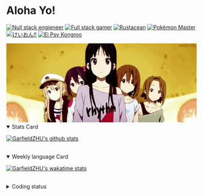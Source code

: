 # Aloha Yo!

[![Null stack engieneer](https://img.shields.io/badge/-Null_stack_engineer-a890f0)](https://github.com/GarfieldZHU)
[![Full stack gamer](https://img.shields.io/badge/-Full_stack_gamer-78c850)](https://steamcommunity.com/profiles/76561198092274492/)
[![Rustacean](https://img.shields.io/badge/-Rustacean-f74c00)](https://www.rust-lang.org/)
[![Pokémon Master](https://img.shields.io/badge/-Pokémon_Master-f8d030)](https://www.pokemon.com/us/pokedex/)
[![けいおん!!](https://img.shields.io/badge/-けいおん!!-f85888)](https://ja.wikipedia.org/wiki/%E6%94%BE%E8%AA%B2%E5%BE%8C%E3%83%86%E3%82%A3%E3%83%BC%E3%82%BF%E3%82%A4%E3%83%A0_(%E3%82%A2%E3%83%AB%E3%83%90%E3%83%A0))
[![El Psy Kongroo](https://img.shields.io/badge/-El_Psy_Kongroo-6890f0)](https://mzh.moegirl.org.cn/zh-hans/El_psy_congroo)


<img width="640" src="https://raw.githubusercontent.com/GarfieldZHU/GarfieldZHU/master/assets/k-on-5.webp" />


<details open>
<summary>Stats Card</summary>
 
[![GarfieldZHU's github stats](https://github-readme-stats.vercel.app/api?username=GarfieldZHU&show_icons=true&theme=tokyonight)](https://github.com/anuraghazra/github-readme-stats)
 
</details>

<br/>

<details open>
<summary>Weekly language Card</summary>
 
[![GarfieldZHU's wakatime stats](https://github-readme-stats.vercel.app/api/wakatime?username=AlohaYo&theme=nightowl&layout=compact)](https://github.com/GarfieldZHU/GarfieldZHU)


<br/>

</details>

<details>

<summary>Coding status</summary>

<br/>

<!--START_SECTION:waka-->
**🐱 My Github Data** 

> 🏆 413 Contributions in the Year 2021
 > 
> 📦 490.7 kB Used in Github's Storage 
 > 
> 🚫 Not Opted to Hire
 > 
> 📜 63 Public Repositories 
 > 
> 🔑 34 Private Repositories  
 > 
**I'm a Night 🦉** 

```text
🌞 Morning    69 commits     ██░░░░░░░░░░░░░░░░░░░░░░░   10.85% 
🌆 Daytime    164 commits    ██████░░░░░░░░░░░░░░░░░░░   25.79% 
🌃 Evening    278 commits    ███████████░░░░░░░░░░░░░░   43.71% 
🌙 Night      125 commits    █████░░░░░░░░░░░░░░░░░░░░   19.65%

```


📊 **This Week I Spent My Time On** 

```text
💬 Programming Languages: 
TypeScript               14 hrs 7 mins       ████████████████░░░░░░░░░   64.85% 
Java                     5 hrs 48 mins       ██████░░░░░░░░░░░░░░░░░░░   26.64% 
SCSS                     53 mins             █░░░░░░░░░░░░░░░░░░░░░░░░   4.06% 
JavaScript               26 mins             ░░░░░░░░░░░░░░░░░░░░░░░░░   2.04% 
Other                    16 mins             ░░░░░░░░░░░░░░░░░░░░░░░░░   1.29%

🔥 Editors: 
VS Code                  15 hrs 53 mins      ██████████████████░░░░░░░   72.92% 
IntelliJ                 5 hrs 53 mins       ██████░░░░░░░░░░░░░░░░░░░   27.08%

💻 Operating System: 
Mac                      15 hrs 53 mins      ██████████████████░░░░░░░   72.92% 
Windows                  5 hrs 53 mins       ██████░░░░░░░░░░░░░░░░░░░   27.08%

```


 Last Updated on 03/08/2021
<!--END_SECTION:waka-->

</details>
